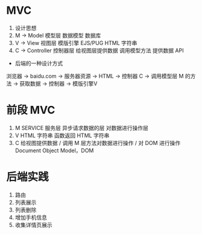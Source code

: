 <!--
 * @Author: Frank Chu
 * @Date: 2023-01-09 23:37:58
 * @LastEditors: Frank Chu
 * @LastEditTime: 2023-01-09 23:46:05
 * @FilePath: /WebProject/MVC/README.md
 * @Description: 【【前端开发】到底什么是MVC?【面试与基本功】-哔哩哔哩】 https://b23.tv/HaMuC1f
 * 
 * Copyright (c) 2023 by Frank Chu, All Rights Reserved. 
-->
# MVC

1. 设计思想
2. M -> Model 模型层 数据模型 数据库
3. V -> View 视图层 模版引擎 EJS/PUG HTML 字符串
4. C -> Controller 控制器层 给视图层提供数据 调用模型方法 提供数据 API

- 后端的一种设计方式

浏览器 -> baidu.com -> 服务器资源 -> HTML -> 控制器 C -> 调用模型层 M 的方法 -> 获取数据 -> 控制器 -> 模版引擎V

# 前段 MVC

1. M SERVICE 服务层 异步请求数据的层 对数据进行操作层
2. V HTML 字符串 函数返回 HTML 字符串
3. C 给视图提供数据 / 调用 M 层方法对数据进行操作 / 对 DOM 进行操作 Document Object Model，DOM

# 后端实践

1. 路由
2. 列表展示
3. 列表删除
4. 增加手机信息
5. 收集详情页展示

